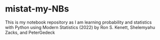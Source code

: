 # mistat-my-NBs
This is my notebook repository as I am learning probability and statistics with Python using Modern Statistics (2022) by Ron S. Kenett, Shelemyahu Zacks, and PeterGedeck
